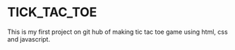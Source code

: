 # TICK_TAC_TOE
This is my first project on git hub of making tic tac toe game using html, css and javascript.
